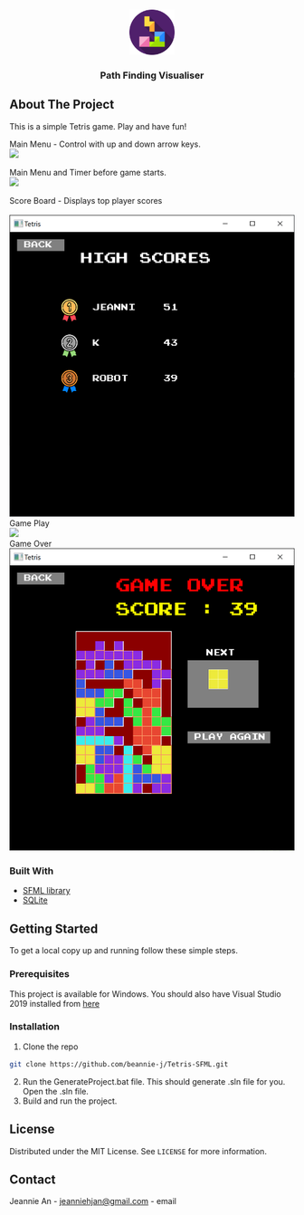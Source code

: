 
<!-- PROJECT LOGO -->
<br />
<p align="center">
  <a href="https://github.com/beannie-j/Tetris-SFML">
    <img src="resources/tetris.png" alt="Logo" width="80" height="80">
  </a>

  <h3 align="center">Path Finding Visualiser</h3>

  <p>
  </p>
</p>



<!-- TABLE OF CONTENTS 
## Table of Contents

* [About the Project](#about-the-project)
  * [Built With](#built-with)
* [Getting Started](#getting-started)
  * [Prerequisites](#prerequisites)
  * [Installation](#installation)
* [Usage](#usage)
* [License](#license)
* [Contact](#contact)

-->

<!-- ABOUT THE PROJECT -->
## About The Project

This is a simple Tetris game. Play and have fun!


Main Menu - Control with up and down arrow keys.<br />
![](https://i.gyazo.com/683d99633ca287cdbcdeec0cd2c349db.gif)<br />

Main Menu and Timer before game starts.<br />
![](https://i.gyazo.com/dadd53e99f62da4509f0627a09831100.gif)<br />

Score Board - Displays top player scores<br /><br />
![](resources/score.png)
Game Play<br />
![](https://i.gyazo.com/4813285b10983cc4f709035086050354.gif)<br />
Game Over<br />
![](resources/gameover.png)

<!-- 
<a href="https://gyazo.com/ef6e5ed429343cf3999e1669322c61c5"><img src="https://i.gyazo.com/ef6e5ed429343cf3999e1669322c61c5.gif" alt="Image from Gyazo" width="1800"/></a>

GETTING STARTED 
Here's a blank template to get started:
**To avoid retyping too much info. Do a search and replace with your text editor for the following:**
`github_username`, `repo_name`, `twitter_handle`, `email`
-->

### Built With

* [SFML library](https://www.sfml-dev.org/)
* [SQLite](https://www.sqlite.org/index.html)


<!-- GETTING STARTED -->
## Getting Started

To get a local copy up and running follow these simple steps.

### Prerequisites

This project is available for Windows. You should also have Visual Studio 2019 installed from [here](https://visualstudio.microsoft.com/downloads/)


### Installation

1. Clone the repo
```sh
git clone https://github.com/beannie-j/Tetris-SFML.git
```
2. Run the GenerateProject.bat file. This should generate .sln file for you. Open the .sln file.
3. Build and run the project.




<!-- LICENSE -->
## License

Distributed under the MIT License. See `LICENSE` for more information.



<!-- CONTACT -->
## Contact

Jeannie An - [jeanniehjan@gmail.com](mailto:jeanniehjan@gmail.com) - email







